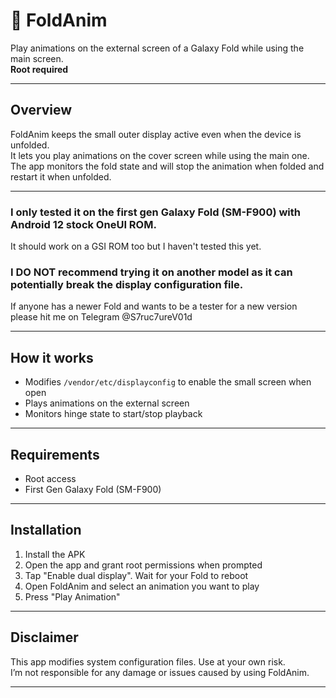 # 📱 FoldAnim

Play animations on the external screen of a Galaxy Fold while using the main screen.  
**Root required**

---

## Overview
FoldAnim keeps the small outer display active even when the device is unfolded.  
It lets you play animations on the cover screen while using the main one.  
The app monitors the fold state and will stop the animation when folded and restart it when unfolded.  

---

### I only tested it on the first gen Galaxy Fold (SM-F900) with Android 12 stock OneUI ROM.
It should work on a GSI ROM too but I haven't tested this yet.

### I DO NOT recommend trying it on another model as it can potentially break the display configuration file.
If anyone has a newer Fold and wants to be a tester for a new version please hit me on Telegram @S7ruc7ureV01d

---

## How it works
- Modifies `/vendor/etc/displayconfig` to enable the small screen when open  
- Plays animations on the external screen  
- Monitors hinge state to start/stop playback  

---

## Requirements
- Root access  
- First Gen Galaxy Fold (SM-F900)  

---

## Installation
1. Install the APK
2. Open the app and grant root permissions when prompted  
3. Tap "Enable dual display". Wait for your Fold to reboot
4. Open FoldAnim and select an animation you want to play
5. Press "Play Animation"

---

## Disclaimer
This app modifies system configuration files. Use at your own risk.  
I’m not responsible for any damage or issues caused by using FoldAnim.

---
